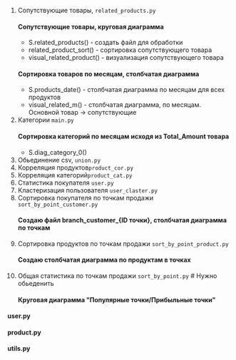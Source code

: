 1. Сопутствующие товары, ```related_products.py```   
    #### Сопутствующие товары, круговая диаграмма   
    - S.related_products() - создать файл для обработки   
    - related_product_sort() - сортировка сопутствующего товара   
    - visual_related_product() - визуализация сопутствующего товара   
    #### Сортировка товаров по месяцам, столбчатая диаграмма   
    - S.products_date() - столбчатая диаграмма по месяцам для всех продуктов   
    - visual_related_m() - столбчатая диаграмма, по месяцам. Основной товар -> сопутствующие   
2. Категории ```main.py```   
    #### Сортировка категорий по месяцам исходя из Total_Amount товара
    - S.diag_category_0() 
3. Обьединение csv, ```union.py```   
4. Корреляция продуктов``` product_cor.py ```   
5. Корреляция категорий``` product_cat.py ```   
6. Статистика покупателя ``` user.py ```   
7. Кластеризация пользователя ``` user_claster.py ```   
9. Сортировка покупателя по точкам продажи ```sort_by_point_customer.py```   
    #### Создаю файл branch_customer_{ID точки}, столбчатая диаграмма по точкам
10. Сортировка продуктов по точкам продажи ```sort_by_point_product.py```   
    #### Создаю столбчатая диаграмма по продуктам в точках
11. Общая статистика по точкам продажи ```sort_by_point.py``` # Нужно обьеденить   
    #### Круговая диаграмма "Популярные точки/Прибыльные точки"   

#### user.py
#### product.py
#### utils.py
